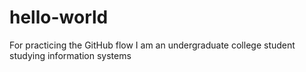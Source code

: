 # hello-world
For practicing the GitHub flow
I am an undergraduate college student studying information systems
